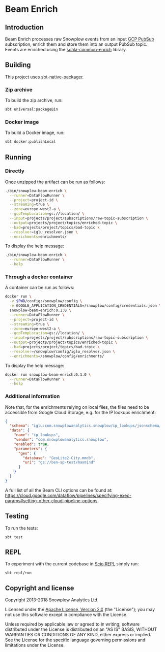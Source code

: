 # Beam Enrich

## Introduction

Beam Enrich processes raw Snowplow events from an input [GCP PubSub][pubsub] subscription,
enrich them and store them into an output PubSub topic.
Events are enriched using the [scala-common-enrich][common-enrich] library.

## Building

This project uses [sbt-native-packager][sbt-native-packager].

### Zip archive

To build the zip archive, run:

```bash
sbt universal:packageBin
```

### Docker image

To build a Docker image, run:

```bash
sbt docker:publishLocal
```

## Running

### Directly

Once unzipped the artifact can be run as follows:

```bash
./bin/snowplow-beam-enrich \
  --runner=DataFlowRunner \
  --project=project-id \
  --streaming=true \
  --zone=europe-west2-a \
  --gcpTempLocation=gs://location/ \
  --input=projects/project/subscriptions/raw-topic-subscription \
  --output=projects/project/topics/enriched-topic \
  --bad=projects/project/topics/bad-topic \
  --resolver=iglu_resolver.json \
  --enrichments=enrichments/
```

To display the help message:

```bash
./bin/snowplow-beam-enrich \
  --runner=DataFlowRunner \
  --help
```

### Through a docker container

A container can be run as follows:

```bash
docker run \
  -v $PWD/config:/snowplow/config \
  -e GOOGLE_APPLICATION_CREDENTIALS=/snowplow/config/credentials.json \ # if running outside GCP
  snowplow-beam-enrich:0.1.0 \
  --runner=DataFlowRunner \
  --project=project-id \
  --streaming=true \
  --zone=europe-west2-a \
  --gcpTempLocation=gs://location/ \
  --input=projects/project/subscriptions/raw-topic-subscription \
  --output=projects/project/topics/enriched-topic \
  --bad=projects/project/topics/bad-topic \
  --resolver=/snowplow/config/iglu_resolver.json \
  --enrichments=/snowplow/config/enrichments/
```

To display the help message:

```bash
docker run snowplow-beam-enrich:0.1.0 \
  --runner=DataFlowRunner \
  --help
```

### Additional information

Note that, for the enrichments relying on local files, the files need to be accessible from Google
Cloud Storage, e.g. for the IP lookups enrichment:

```json
{
  "schema": "iglu:com.snowplowanalytics.snowplow/ip_lookups/jsonschema/2-0-0",
  "data": {
    "name": "ip_lookups",
    "vendor": "com.snowplowanalytics.snowplow",
    "enabled": true,
    "parameters": {
      "geo": {
        "database": "GeoLite2-City.mmdb",
        "uri": "gs://ben-sp-test/maxmind"
      }
    }
  }
}
```

A full list of all the Beam CLI options can be found at:
https://cloud.google.com/dataflow/pipelines/specifying-exec-params#setting-other-cloud-pipeline-options.

## Testing

To run the tests:

```
sbt test
```

## REPL

To experiment with the current codebase in [Scio REPL](https://github.com/spotify/scio/wiki/Scio-REPL)
simply run:

```
sbt repl/run
```

## Copyright and license

Copyright 2013-2018 Snowplow Analytics Ltd.

Licensed under the [Apache License, Version 2.0][license] (the "License");
you may not use this software except in compliance with the License.

Unless required by applicable law or agreed to in writing, software
distributed under the License is distributed on an "AS IS" BASIS,
WITHOUT WARRANTIES OR CONDITIONS OF ANY KIND, either express or implied.
See the License for the specific language governing permissions and
limitations under the License.

[pubsub]: https://cloud.google.com/pubsub/
[sbt-native-packager]: https://github.com/sbt/sbt-native-packager
[common-enrich]: https://github.com/snowplow/snowplow/tree/master/3-enrich/scala-common-enrich

[license]: http://www.apache.org/licenses/LICENSE-2.0
